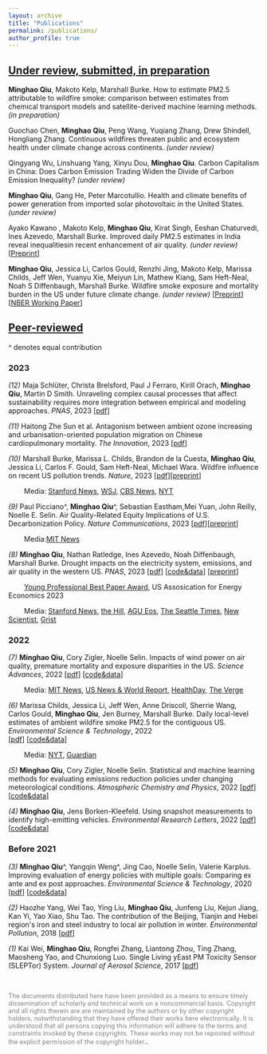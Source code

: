 ```yaml
---
layout: archive
title: "Publications"
permalink: /publications/
author_profile: true
---
```


<!--{% if author.googlescholar %}
  You can also find my articles on <u><a href="{{author.googlescholar}}">my Google Scholar profile</a>.</u>
{% endif %}

{% include base_path %}

{% for post in site.publications reversed %}
  {% include archive-single.html %}
{% endfor %}
-->

<!--- \* denotes equally contributing authors -->


## **<ins>Under review, submitted, in preparation</ins>**


**Minghao Qiu**, Makoto Kelp, Marshall Burke. How to estimate PM2.5 attributable to wildfire smoke: comparison between estimates from chemical transport models and satellite-derived machine learning methods. *(in preparation)* 

Guochao Chen, **Minghao Qiu**, Peng Wang, Yuqiang Zhang, Drew Shindell, Hongliang Zhang. Continuous wildfires threaten public and ecosystem health under climate change across continents. *(under review)* 

Qingyang Wu, Linshuang Yang, Xinyu Dou, **Minghao Qiu**. Carbon Capitalism in China: Does Carbon Emission Trading Widen the Divide of Carbon Emission Inequality? *(under review)*

**Minghao Qiu**, Gang He, Peter Marcotullio. Health and climate benefits of power generation from imported solar photovoltaic in the United States.  *(under review)*  

Ayako Kawano , Makoto Kelp, **Minghao Qiu**, Kirat Singh, Eeshan Chaturvedi, Ines Azevedo, Marshall Burke. Improved daily PM2.5 estimates in India reveal inequalitiesin recent enhancement of air quality. *(under review)*
\[[Preprint](https://doi.org/10.31223/X5H40F)\] 

**Minghao Qiu**, Jessica Li, Carlos Gould, Renzhi Jing, Makoto Kelp, Marissa Childs, Jeff Wen, Yuanyu Xie, Meiyun Lin, Mathew Kiang, Sam Heft-Neal, Noah S Diffenbaugh, Marshall Burke. Wildfire smoke exposure and mortality burden in the US under future climate change. *(under review)*
\[[Preprint](https://doi.org/10.31223/X5RQ5C)\] 
\[[NBER Working Paper](https://www.nber.org/papers/w32307)\] 

## **<ins>Peer-reviewed</ins>**

^ denotes equal contribution

### **2023** 

*(12)* Maja Schlüter, Christa Brelsford, Paul J Ferraro, Kirill Orach, **Minghao Qiu**, Martin D Smith. Unraveling complex causal processes that affect sustainability requires more integration between empirical and modeling approaches. *PNAS*, 2023 \[[pdf](https://doi.org/10.1073/pnas.2215676120)\] 

*(11)* Haitong Zhe Sun et al. Antagonism between ambient ozone increasing and urbanisation-oriented population migration on Chinese cardiopulmonary mortality. *The Innovation*, 2023 \[[pdf](https://doi.org/10.1016/j.xinn.2023.100517)\]

*(10)* Marshall Burke, Marissa L. Childs, Brandon de la Cuesta, **Minghao Qiu**, Jessica Li, Carlos F. Gould, Sam Heft-Neal, Michael Wara. Wildfire influence on recent US pollution trends. *Nature*, 2023 \[[pdf](https://www.nature.com/articles/s41586-023-06522-6)\]\[[preprint](https://eartharxiv.org/repository/view/4840/)\]

&nbsp;&nbsp;&nbsp;&nbsp;&nbsp;&nbsp;&nbsp;
Media: [Stanford News](https://news.stanford.edu/2023/09/20/wildfire-smokes-toxic-influence/), [WSJ](https://www.wsj.com/science/environment/wildfire-smoke-is-erasing-gains-from-decades-of-cleaner-air-e53c6559), [CBS News](https://www.cbsnews.com/sacramento/news/recent-wildfire-smoke-has-reversed-decades-of-climate-progress-stanford-study-finds/), [NYT](https://www.nytimes.com/2023/09/20/climate/wildfire-smoke-air-pollution.html)

*(9)* Paul Picciano^, **Minghao Qiu**^, Sebastian Eastham,Mei Yuan, John Reilly, Noelle E. Selin. Air Quality-Related Equity Implications of U.S. Decarbonization Policy. *Nature Communications*, 2023 \[[pdf](https://doi.org/10.1038/s41467-023-41131-x)\]\[[preprint](https://eartharxiv.org/repository/view/4591/)\]

&nbsp;&nbsp;&nbsp;&nbsp;&nbsp;&nbsp;&nbsp;
Media:[MIT News](https://news.mit.edu/2023/improving-us-air-quality-equitably-0927)

*(8)* **Minghao Qiu**, Nathan Ratledge, Ines Azevedo, Noah Diffenbaugh, Marshall Burke. Drought impacts on the electricity system, emissions, and air quality in the western US.  *PNAS*, 2023 
\[[pdf](https://www.pnas.org/doi/10.1073/pnas.2300395120)\] \[[code&data](https://github.com/mhqiu/drought-electricity-WUS)\] \[[preprint](https://doi.org/10.31223/X5ZM1P)\]

&nbsp;&nbsp;&nbsp;&nbsp;&nbsp;&nbsp;&nbsp;
[Young Professional Best Paper Award](https://www.usaee.org/aws/USAEE/pt/sp/yp_best_papers), US Assosication for Energy Economics 2023

&nbsp;&nbsp;&nbsp;&nbsp;&nbsp;&nbsp;&nbsp;
Media: [Stanford News](https://news.stanford.edu/2023/07/17/western-droughts-drive-emissions-costs/), [the Hill](https://thehill.com/policy/equilibrium-sustainability/4102381-drought-driven-shift-away-from-hydropower-is-costing-the-us-west-billions-of-dollars-study/), [AGU Eos](https://eos.org/articles/drought-leads-to-more-fossil-fuel-emissions), [The Seattle Times](https://www.seattletimes.com/seattle-news/environment/climate-change-is-making-pnw-hydropower-less-reliable/), [New Scientist](https://www.newscientist.com/article/2357096-us-megadrought-has-led-to-more-air-pollution-from-power-plants/), [Grist](https://grist.org/energy/western-drought-hydropower-emissions-study/)

### **2022** 

*(7)* **Minghao Qiu**, Cory Zigler, Noelle Selin. Impacts of wind power on air quality, premature mortality and exposure disparities in the US. *Science Advances*, 2022 
\[[pdf](https://www.science.org/doi/10.1126/sciadv.abn8762)\] \[[code&data](https://zenodo.org/record/6404168#.Y4phMeyZNFM)\]

&nbsp;&nbsp;&nbsp;&nbsp;&nbsp;&nbsp;&nbsp;
Media: [MIT News](https://news.mit.edu/2022/wind-health-impact-1202), [US News & World Report](https://www.usnews.com/news/health-news/articles/2022-12-02/wind-power-is-bringing-americans-real-health-benefits), [HealthDay](https://consumer.healthday.com/air-pollution-2658790383.html?mc_cid=7396a27322&mc_eid=UNIQID), [The Verge](https://www.theverge.com/2022/12/2/23488771/wind-energy-pollution-study-biden-environmental-justice)

*(6)* Marissa Childs, Jessica Li, Jeff Wen, Anne Driscoll, Sherrie Wang, Carlos Gould, **Minghao Qiu**, Jen Burney, Marshall Burke. Daily local-level estimates of ambient wildfire smoke PM2.5 for the contiguous US. *Environmental Science & Technology*, 2022  
\[[pdf](https://pubs.acs.org/doi/10.1021/acs.est.2c02934)\] \[[code&data](https://www.stanfordecholab.com/wildfire_smoke)\]

&nbsp;&nbsp;&nbsp;&nbsp;&nbsp;&nbsp;&nbsp;
Media: [NYT](https://www.nytimes.com/interactive/2022/09/22/climate/wildfire-smoke-pollution.html), [Guardian](https://www.theguardian.com/environment/2022/sep/22/air-quality-wildfire-smoke-pollution-health-risks)

*(5)* **Minghao Qiu**, Cory Zigler, Noelle Selin. Statistical and machine learning methods for evaluating emissions reduction policies under changing meteorological conditions. *Atmospheric Chemistry and Physics*, 2022 
\[[pdf](https://acp.copernicus.org/articles/22/10551/2022/acp-22-10551-2022.html)\] \[[code&data](https://zenodo.org/record/6857259#.YwGn3eyZOdo)\]


*(4)* **Minghao Qiu**, Jens Borken-Kleefeld. Using snapshot measurements to identify high-emitting vehicles. *Environmental Research Letters*, 2022
\[[pdf](https://iopscience.iop.org/article/10.1088/1748-9326/ac5c9e/data)\] \[[code&data](https://zenodo.org/record/6341957#.YwGn_-yZOdo)\]

### **Before 2021** 

*(3)* **Minghao Qiu**^, Yangqin Weng^, Jing Cao, Noelle Selin, Valerie Karplus. Improving evaluation of energy policies with multiple goals: Comparing ex ante and ex post approaches. *Environmental Science & Technology*, 2020 
\[[pdf](https://pubs.acs.org/doi/abs/10.1021/acs.est.0c01381)\] \[[code&data](https://github.com/mhqiu/Qiu_etal_EST_2020)\]

*(2)* Haozhe Yang, Wei Tao, Ying Liu, **Minghao Qiu**, Junfeng Liu, Kejun Jiang, Kan Yi, Yao Xiao, Shu Tao. The contribution of the Beijing, Tianjin and Hebei region's iron and steel industry to local air pollution in winter. *Environmental Pollution*, 2018 
\[[pdf](https://www.sciencedirect.com/science/article/pii/S0269749118329038)\]

*(1)* Kai Wei, **Minghao Qiu**, Rongfei Zhang, Liantong Zhou, Ting Zhang, Maosheng Yao, and Chunxiong Luo. Single Living yEast PM Toxicity Sensor (SLEPTor) System. *Journal of Aerosol Science*, 2017 
\[[pdf](https://www.sciencedirect.com/science/article/pii/S0021850216303366)\]

<br/>


<span style="color:grey; font-size:0.9em">The documents distributed here have been provided as a means to ensure timely dissemination of scholarly and technical work on a noncommercial basis. Copyright and all rights therein are are maintained by the authors or by other copyright holders, notwithstanding that they have offered their works here electronically. It is understood that all persons copying this information will adhere to the terms and constraints invoked by these copyrights. These works may not be reposted without the explicit permission of the copyright holder.</span>.
